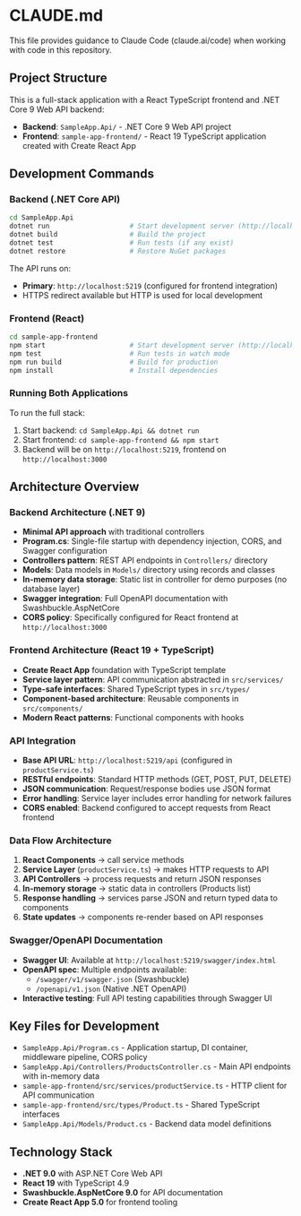 # CLAUDE.md

This file provides guidance to Claude Code (claude.ai/code) when working with code in this repository.

## Project Structure

This is a full-stack application with a React TypeScript frontend and .NET Core 9 Web API backend:

- **Backend**: `SampleApp.Api/` - .NET Core 9 Web API project
- **Frontend**: `sample-app-frontend/` - React 19 TypeScript application created with Create React App

## Development Commands

### Backend (.NET Core API)
```bash
cd SampleApp.Api
dotnet run                    # Start development server (http://localhost:5219)
dotnet build                  # Build the project
dotnet test                   # Run tests (if any exist)
dotnet restore                # Restore NuGet packages
```

The API runs on:
- **Primary**: `http://localhost:5219` (configured for frontend integration)
- HTTPS redirect available but HTTP is used for local development

### Frontend (React)
```bash
cd sample-app-frontend
npm start                     # Start development server (http://localhost:3000)
npm test                      # Run tests in watch mode  
npm run build                 # Build for production
npm install                   # Install dependencies
```

### Running Both Applications
To run the full stack:
1. Start backend: `cd SampleApp.Api && dotnet run`
2. Start frontend: `cd sample-app-frontend && npm start`
3. Backend will be on `http://localhost:5219`, frontend on `http://localhost:3000`

## Architecture Overview

### Backend Architecture (.NET 9)
- **Minimal API approach** with traditional controllers
- **Program.cs**: Single-file startup with dependency injection, CORS, and Swagger configuration
- **Controllers pattern**: REST API endpoints in `Controllers/` directory
- **Models**: Data models in `Models/` directory using records and classes
- **In-memory data storage**: Static list in controller for demo purposes (no database layer)
- **Swagger integration**: Full OpenAPI documentation with Swashbuckle.AspNetCore
- **CORS policy**: Specifically configured for React frontend at `http://localhost:3000`

### Frontend Architecture (React 19 + TypeScript)
- **Create React App** foundation with TypeScript template
- **Service layer pattern**: API communication abstracted in `src/services/`
- **Type-safe interfaces**: Shared TypeScript types in `src/types/`
- **Component-based architecture**: Reusable components in `src/components/`
- **Modern React patterns**: Functional components with hooks

### API Integration
- **Base API URL**: `http://localhost:5219/api` (configured in `productService.ts`)
- **RESTful endpoints**: Standard HTTP methods (GET, POST, PUT, DELETE)
- **JSON communication**: Request/response bodies use JSON format
- **Error handling**: Service layer includes error handling for network failures
- **CORS enabled**: Backend configured to accept requests from React frontend

### Data Flow Architecture
1. **React Components** → call service methods
2. **Service Layer** (`productService.ts`) → makes HTTP requests to API
3. **API Controllers** → process requests and return JSON responses
4. **In-memory storage** → static data in controllers (Products list)
5. **Response handling** → services parse JSON and return typed data to components
6. **State updates** → components re-render based on API responses

### Swagger/OpenAPI Documentation
- **Swagger UI**: Available at `http://localhost:5219/swagger/index.html`
- **OpenAPI spec**: Multiple endpoints available:
  - `/swagger/v1/swagger.json` (Swashbuckle)
  - `/openapi/v1.json` (Native .NET OpenAPI)
- **Interactive testing**: Full API testing capabilities through Swagger UI

## Key Files for Development
- `SampleApp.Api/Program.cs` - Application startup, DI container, middleware pipeline, CORS policy
- `SampleApp.Api/Controllers/ProductsController.cs` - Main API endpoints with in-memory data
- `sample-app-frontend/src/services/productService.ts` - HTTP client for API communication
- `sample-app-frontend/src/types/Product.ts` - Shared TypeScript interfaces
- `SampleApp.Api/Models/Product.cs` - Backend data model definitions

## Technology Stack
- **.NET 9.0** with ASP.NET Core Web API
- **React 19** with TypeScript 4.9
- **Swashbuckle.AspNetCore 9.0** for API documentation
- **Create React App 5.0** for frontend tooling

